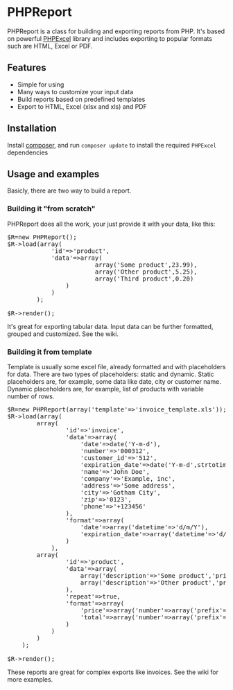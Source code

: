 # PHPReport

PHPReport is a class for building and exporting reports from PHP. It's based on powerful [PHPExcel](http://www.phpexcel.net/) library and includes exporting to popular formats such are HTML, Excel or PDF.

## Features

* Simple for using
* Many ways to customize your input data
* Build reports based on predefined templates
* Export to HTML, Excel (xlsx and xls) and PDF


## Installation

Install [composer](https://getcomposer.org), and run `composer update` to install
the required `PHPExcel` dependencies

## Usage and examples

Basicly, there are two way to build a report.

### Building it "from scratch"

PHPReport does all the work, your just provide it with your data, like this:
<pre>
$R=new PHPReport();
$R->load(array(
            'id'=>'product',
            'data'=>array(
                        array('Some product',23.99),
                        array('Other product',5.25),
                        array('Third product',0.20)
                )
            )
        );

$R->render();
</pre>

It's great for exporting tabular data. Input data can be further formatted, grouped and customized. See the wiki.

### Building it from template

Template is usually some excel file, already formatted and with placeholders for data. There are two types of placeholders: static and dynamic.
Static placeholders are, for example, some data like date, city or customer name. Dynamic placeholders are, for example, list of products with variable number of rows.

<pre>
$R=new PHPReport(array('template'=>'invoice_template.xls'));
$R->load(array(
		array(
				'id'=>'invoice',
				'data'=>array(
					'date'=>date('Y-m-d'),
					'number'=>'000312',
					'customer_id'=>'512',
					'expiration_date'=>date('Y-m-d',strtotime('+30day')),
					'name'=>'John Doe',
					'company'=>'Example, inc',
					'address'=>'Some address',
					'city'=>'Gotham City',
					'zip'=>'0123',
					'phone'=>'+123456'
				),
				'format'=>array(
					'date'=>array('datetime'=>'d/m/Y'),
					'expiration_date'=>array('datetime'=>'d/m/Y')
				)
			),
		array(
				'id'=>'product',
				'data'=>array(
					array('description'=>'Some product','price'=>23.99,'total'=>23.99),
					array('description'=>'Other product','price'=>5.25,'total'=>2.25)
				),
				'repeat'=>true,
				'format'=>array(
					'price'=>array('number'=>array('prefix'=>'$','decimals'=>2)),
					'total'=>array('number'=>array('prefix'=>'$','decimals'=>2))
				)
			)
		)
	);

$R->render();
</pre>

These reports are great for complex exports like invoices. See the wiki for more examples.